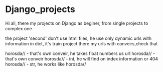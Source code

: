 # Django_projects
Hi all, there my projects on Django as beginer, from single projects to complex one

the project 'second' don't use html files, he use only dynamic urls with information in dict, it's train project
there my urls with conveirs,check that

horosda/<heydude>/ - that's own conveir, he takes float numbers us url
horosda/<faner>/ - that's own conveir
horosda/<int>/ - int, he will find on index information or 404
horosda/<str>/ - str, he works like horosda/<int>/
